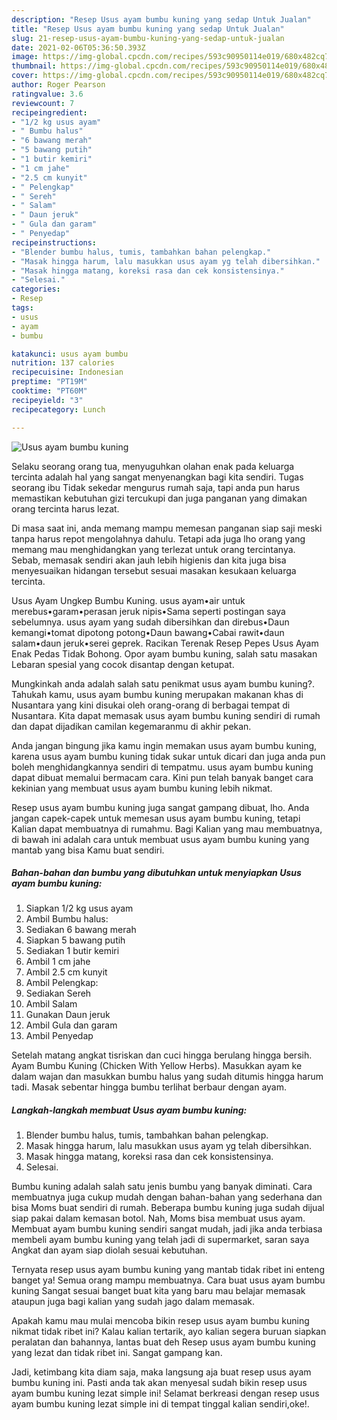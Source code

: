 ```yaml
---
description: "Resep Usus ayam bumbu kuning yang sedap Untuk Jualan"
title: "Resep Usus ayam bumbu kuning yang sedap Untuk Jualan"
slug: 21-resep-usus-ayam-bumbu-kuning-yang-sedap-untuk-jualan
date: 2021-02-06T05:36:50.393Z
image: https://img-global.cpcdn.com/recipes/593c90950114e019/680x482cq70/usus-ayam-bumbu-kuning-foto-resep-utama.jpg
thumbnail: https://img-global.cpcdn.com/recipes/593c90950114e019/680x482cq70/usus-ayam-bumbu-kuning-foto-resep-utama.jpg
cover: https://img-global.cpcdn.com/recipes/593c90950114e019/680x482cq70/usus-ayam-bumbu-kuning-foto-resep-utama.jpg
author: Roger Pearson
ratingvalue: 3.6
reviewcount: 7
recipeingredient:
- "1/2 kg usus ayam"
- " Bumbu halus"
- "6 bawang merah"
- "5 bawang putih"
- "1 butir kemiri"
- "1 cm jahe"
- "2.5 cm kunyit"
- " Pelengkap"
- " Sereh"
- " Salam"
- " Daun jeruk"
- " Gula dan garam"
- " Penyedap"
recipeinstructions:
- "Blender bumbu halus, tumis, tambahkan bahan pelengkap."
- "Masak hingga harum, lalu masukkan usus ayam yg telah dibersihkan."
- "Masak hingga matang, koreksi rasa dan cek konsistensinya."
- "Selesai."
categories:
- Resep
tags:
- usus
- ayam
- bumbu

katakunci: usus ayam bumbu 
nutrition: 137 calories
recipecuisine: Indonesian
preptime: "PT19M"
cooktime: "PT60M"
recipeyield: "3"
recipecategory: Lunch

---
```



![Usus ayam bumbu kuning](https://img-global.cpcdn.com/recipes/593c90950114e019/680x482cq70/usus-ayam-bumbu-kuning-foto-resep-utama.jpg)

Selaku seorang orang tua, menyuguhkan olahan enak pada keluarga tercinta adalah hal yang sangat menyenangkan bagi kita sendiri. Tugas seorang ibu Tidak sekedar mengurus rumah saja, tapi anda pun harus memastikan kebutuhan gizi tercukupi dan juga panganan yang dimakan orang tercinta harus lezat.

Di masa  saat ini, anda memang mampu memesan panganan siap saji meski tanpa harus repot mengolahnya dahulu. Tetapi ada juga lho orang yang memang mau menghidangkan yang terlezat untuk orang tercintanya. Sebab, memasak sendiri akan jauh lebih higienis dan kita juga bisa menyesuaikan hidangan tersebut sesuai masakan kesukaan keluarga tercinta. 

Usus Ayam Ungkep Bumbu Kuning. usus ayam•air untuk merebus•garam•perasan jeruk nipis•Sama seperti postingan saya sebelumnya. usus ayam yang sudah dibersihkan dan direbus•Daun kemangi•tomat dipotong potong•Daun bawang•Cabai rawit•daun salam•daun jeruk•serei geprek. Racikan Terenak Resep Pepes Usus Ayam Enak Pedas Tidak Bohong. Opor ayam bumbu kuning, salah satu masakan Lebaran spesial yang cocok disantap dengan ketupat.

Mungkinkah anda adalah salah satu penikmat usus ayam bumbu kuning?. Tahukah kamu, usus ayam bumbu kuning merupakan makanan khas di Nusantara yang kini disukai oleh orang-orang di berbagai tempat di Nusantara. Kita dapat memasak usus ayam bumbu kuning sendiri di rumah dan dapat dijadikan camilan kegemaranmu di akhir pekan.

Anda jangan bingung jika kamu ingin memakan usus ayam bumbu kuning, karena usus ayam bumbu kuning tidak sukar untuk dicari dan juga anda pun boleh menghidangkannya sendiri di tempatmu. usus ayam bumbu kuning dapat dibuat memalui bermacam cara. Kini pun telah banyak banget cara kekinian yang membuat usus ayam bumbu kuning lebih nikmat.

Resep usus ayam bumbu kuning juga sangat gampang dibuat, lho. Anda jangan capek-capek untuk memesan usus ayam bumbu kuning, tetapi Kalian dapat membuatnya di rumahmu. Bagi Kalian yang mau membuatnya, di bawah ini adalah cara untuk membuat usus ayam bumbu kuning yang mantab yang bisa Kamu buat sendiri.

<!--inarticleads1-->

##### Bahan-bahan dan bumbu yang dibutuhkan untuk menyiapkan Usus ayam bumbu kuning:

1. Siapkan 1/2 kg usus ayam
1. Ambil  Bumbu halus:
1. Sediakan 6 bawang merah
1. Siapkan 5 bawang putih
1. Sediakan 1 butir kemiri
1. Ambil 1 cm jahe
1. Ambil 2.5 cm kunyit
1. Ambil  Pelengkap:
1. Sediakan  Sereh
1. Ambil  Salam
1. Gunakan  Daun jeruk
1. Ambil  Gula dan garam
1. Ambil  Penyedap


Setelah matang angkat tisriskan dan cuci hingga berulang hingga bersih. Ayam Bumbu Kuning (Chicken With Yellow Herbs). Masukkan ayam ke dalam wajan dan masukkan bumbu halus yang sudah ditumis hingga harum tadi. Masak sebentar hingga bumbu terlihat berbaur dengan ayam. 

<!--inarticleads2-->

##### Langkah-langkah membuat Usus ayam bumbu kuning:

1. Blender bumbu halus, tumis, tambahkan bahan pelengkap.
1. Masak hingga harum, lalu masukkan usus ayam yg telah dibersihkan.
1. Masak hingga matang, koreksi rasa dan cek konsistensinya.
1. Selesai.


Bumbu kuning adalah salah satu jenis bumbu yang banyak diminati. Cara membuatnya juga cukup mudah dengan bahan-bahan yang sederhana dan bisa Moms buat sendiri di rumah. Beberapa bumbu kuning juga sudah dijual siap pakai dalam kemasan botol. Nah, Moms bisa membuat usus ayam. Membuat ayam bumbu kuning sendiri sangat mudah, jadi jika anda terbiasa membeli ayam bumbu kuning yang telah jadi di supermarket, saran saya Angkat dan ayam siap diolah sesuai kebutuhan. 

Ternyata resep usus ayam bumbu kuning yang mantab tidak ribet ini enteng banget ya! Semua orang mampu membuatnya. Cara buat usus ayam bumbu kuning Sangat sesuai banget buat kita yang baru mau belajar memasak ataupun juga bagi kalian yang sudah jago dalam memasak.

Apakah kamu mau mulai mencoba bikin resep usus ayam bumbu kuning nikmat tidak ribet ini? Kalau kalian tertarik, ayo kalian segera buruan siapkan peralatan dan bahannya, lantas buat deh Resep usus ayam bumbu kuning yang lezat dan tidak ribet ini. Sangat gampang kan. 

Jadi, ketimbang kita diam saja, maka langsung aja buat resep usus ayam bumbu kuning ini. Pasti anda tak akan menyesal sudah bikin resep usus ayam bumbu kuning lezat simple ini! Selamat berkreasi dengan resep usus ayam bumbu kuning lezat simple ini di tempat tinggal kalian sendiri,oke!.

